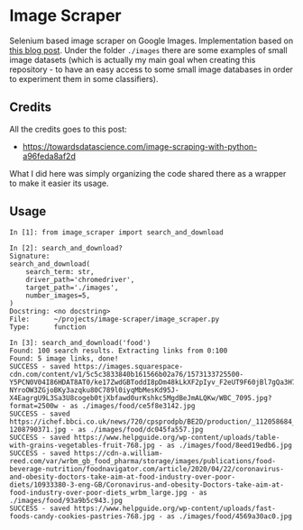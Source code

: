 # Image Scraper
Selenium based image scraper on Google Images. Implementation based on [this blog post](https://towardsdatascience.com/image-scraping-with-python-a96feda8af2d). Under the folder `./images` there are some examples of small image datasets (which is actually my main goal when creating this repository - to have an easy access to some small image databases in order to experiment them in some classifiers). 

## Credits
All the credits goes to this post:
- https://towardsdatascience.com/image-scraping-with-python-a96feda8af2d

What I did here was simply organizing the code shared there as a wrapper to make it easier its usage. 

## Usage
```
In [1]: from image_scraper import search_and_download

In [2]: search_and_download?
Signature:
search_and_download(
    search_term: str,
    driver_path='chromedriver',
    target_path='./images',
    number_images=5,
)
Docstring: <no docstring>
File:      ~/projects/image-scraper/image_scraper.py
Type:      function

In [3]: search_and_download('food')
Found: 100 search results. Extracting links from 0:100
Found: 5 image links, done!
SUCCESS - saved https://images.squarespace-cdn.com/content/v1/5c5c3833840b161566b02a76/1573133725500-Y5PCN0V04I86HDAT8AT0/ke17ZwdGBToddI8pDm48kLkXF2pIyv_F2eUT9F60jBl7gQa3H78H3Y0txjaiv_0fDoOvxcdMmMKkDsyUqMSsMWxHk725yiiHCCLfrh8O1z4YTzHvnKhyp6Da-NYroOW3ZGjoBKy3azqku80C789l0iyqMbMesKd95J-X4EagrgU9L3Sa3U8cogeb0tjXbfawd0urKshkc5MgdBeJmALQKw/WBC_7095.jpg?format=2500w - as ./images/food/ce5f8e3142.jpg
SUCCESS - saved https://ichef.bbci.co.uk/news/720/cpsprodpb/BE2D/production/_112058684_gettyimages-1208790371.jpg - as ./images/food/dc045fa557.jpg
SUCCESS - saved https://www.helpguide.org/wp-content/uploads/table-with-grains-vegetables-fruit-768.jpg - as ./images/food/8eed19edb6.jpg
SUCCESS - saved https://cdn-a.william-reed.com/var/wrbm_gb_food_pharma/storage/images/publications/food-beverage-nutrition/foodnavigator.com/article/2020/04/22/coronavirus-and-obesity-doctors-take-aim-at-food-industry-over-poor-diets/10933380-3-eng-GB/Coronavirus-and-obesity-Doctors-take-aim-at-food-industry-over-poor-diets_wrbm_large.jpg - as ./images/food/93a9b5c943.jpg
SUCCESS - saved https://www.helpguide.org/wp-content/uploads/fast-foods-candy-cookies-pastries-768.jpg - as ./images/food/4569a30ac0.jpg
```
